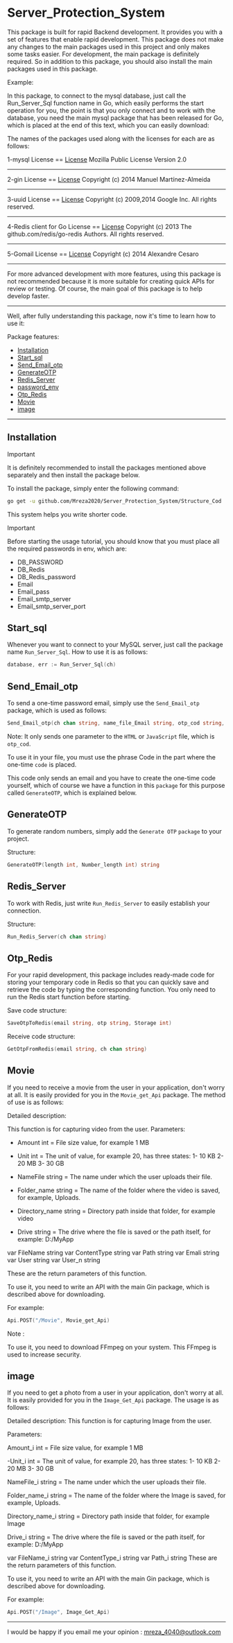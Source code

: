 # Server_Protection_System

This package is built for rapid Backend development.
It provides you with a set of features that enable rapid development.
This package does not make any changes to the main packages used in this project and only makes some tasks easier. For development, the main package is definitely required.
So in addition to this package, you should also install the main packages used in this package.

Example:

In this package, to connect to the mysql database, just call the Run_Server_Sql function name in Go, which easily performs the start operation for you, the point is that you only connect and to work with the database, you need the main mysql package that has been released for Go, which is placed at the end of this text, which you can easily download:

The names of the packages used along with the licenses for each are as follows:

1-mysql    License  ==  [License](https://github.com/go-sql-driver/mysql?tab=MPL-2.0-1-ov-file "License mysql")
Mozilla Public License Version 2.0

---------------------------------------

2-gin      License  ==  [License](https://github.com/gin-gonic/gin?tab=MIT-1-ov-file "License gin") 
Copyright (c) 2014 Manuel Martínez-Almeida

---------------------------------------

3-uuid      License  ==  [License](https://github.com/google/uuid?tab=License-1-ov-file "License uuid") 
Copyright (c) 2009,2014 Google Inc. All rights reserved.

---------------------------------------

4-Redis client for Go      License  ==  [License](https://github.com/redis/go-redis?tab=BSD-2-Clause-1-ov-file "License Redis client for Go")
Copyright (c) 2013 The github.com/redis/go-redis Authors.
All rights reserved.

---------------------------------------

5-Gomail      License  ==  [License](https://github.com/go-gomail/gomail?tab=MIT-1-ov-file "Gomail")
Copyright (c) 2014 Alexandre Cesaro

---------------------------------------

For more advanced development with more features, using this package is not recommended because it is more suitable for creating quick APIs for review or testing.
Of course, the main goal of this package is to help develop faster.

---------------------------------------

Well, after fully understanding this package, now it's time to learn how to use it:


Package features:

  * [Installation](#Installation)  
  * [Start_sql](#Start_sql)
  * [Send_Email_otp](#Send_Email_otp)
  * [GenerateOTP](#GenerateOTP)
  * [Redis_Server](#Redis_Server)
  * [password_env](#password_env)
  * [Otp_Redis](#Otp_Redis)
  * [Movie](#Movie)
  * [image](#image)
 

  
---------------------------------------
## Installation
> [!IMPORTANT]
>It is definitely recommended to install the packages mentioned above separately and then install the package below.

To install the package, simply enter the following command:
```bash
go get -u github.com/Mreza2020/Server_Protection_System/Structure_Cod
```

This system helps you write shorter code.

> [!IMPORTANT]
>Before starting the usage tutorial, you should know that you must place all the required passwords in env, which are:
>   * DB_PASSWORD
>   * DB_Redis
>   * DB_Redis_password
>   * Email
>   * Email_pass
>   * Email_smtp_server
>   * Email_smtp_server_port



## Start_sql

Whenever you want to connect to your MySQL server, just call the package name `Run_Server_Sql`.
How to use it is as follows:

```go
database, err := Run_Server_Sql(ch)
```

## Send_Email_otp

To send a one-time password email, simply use the `Send_Email_otp` package, which is used as follows:

```go
Send_Email_otp(ch chan string, name_file_Email string, otp_cod string, SetHeader_server string, SetHeader_Client string)
```
Note:
It only sends one parameter to the `HTML` or `JavaScript` file, which is `otp_cod`.

To use it in your file, you must use the phrase Code in the part where the one-time `code` is placed.

This code only sends an email and you have to create the one-time code yourself, which of course we have a function in this `package` for this purpose called `GenerateOTP`, which is explained below.

## GenerateOTP

To generate random numbers, simply add the `Generate OTP` `package` to your project.

Structure:

```go
GenerateOTP(length int, Number_length int) string
```

## Redis_Server

To work with Redis, just write `Run_Redis_Server` to easily establish your connection.

Structure:

```go
Run_Redis_Server(ch chan string)
```

## Otp_Redis

For your rapid development, this package includes ready-made code for storing your temporary code in Redis so that you can quickly save and retrieve the code by typing the corresponding function. You only need to run the Redis start function before starting.

Save code structure:

```go
SaveOtpToRedis(email string, otp string, Storage int)
```

Receive code structure:

```go
GetOtpFromRedis(email string, ch chan string)
```

## Movie

If you need to receive a movie from the user in your application, don't worry at all. It is easily provided for you in the `Movie_get_Api` package. The method of use is as follows:

Detailed description:

This function is for capturing video from the user.
Parameters:

- Amount int =  File size value, for example 1 MB
- Unit int = The unit of value, for example 20, has three states:
1- 10 KB
2- 20 MB
3- 30 GB

- NameFile string = The name under which the user uploads their file.
- Folder_name string = The name of the folder where the video is saved, for example, Uploads.
- Directory_name string = Directory path inside that folder, for example video
- Drive string = The drive where the file is saved or the path itself, for example: D:/MyApp

var FileName string
var ContentType string
var Path string
var Emali string
var User string
var User_n string

These are the return parameters of this function.

To use it, you need to write an API with the main Gin package, which is described above for downloading.

For example:

```go
Api.POST("/Movie", Movie_get_Api)
```
Note :

To use it, you need to download FFmpeg on your system.
This FFmpeg is used to increase security.


## image

If you need to get a photo from a user in your application, don't worry at all. It is easily provided for you in the `Image_Get_Api` package. The usage is as follows:

Detailed description:
This function is for capturing Image from the user.

Parameters:

Amount_i int =  File size value, for example 1 MB

-Unit_i int = The unit of value, for example 20, has three states:
1- 10 KB
2- 20 MB
3- 30 GB

NameFile_i string = The name under which the user uploads their file.

Folder_name_i string = The name of the folder where the Image is saved, for example, Uploads.

Directory_name_i string = Directory path inside that folder, for example Image

Drive_i string = The drive where the file is saved or the path itself, for example: D:/MyApp

var FileName_i string
var ContentType_i string
var Path_i string
These are the return parameters of this function.

To use it, you need to write an API with the main Gin package, which is described above for downloading.

For example:

```go
Api.POST("/Image", Image_Get_Api)
```
---------------------------
I would be happy if you email me your opinion :
mreza_4040@outlook.com


